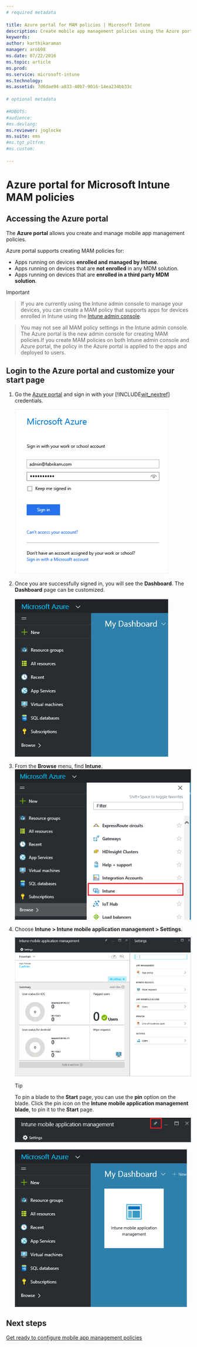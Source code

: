 ```yaml
---
# required metadata

title: Azure portal for MAM policies | Microsoft Intune
description: Create mobile app management policies using the Azure portal. The policies you create here can be applied to devices with or without enrollment in Intune.
keywords:
author: karthikaraman
manager: arob98
ms.date: 07/22/2016
ms.topic: article
ms.prod:
ms.service: microsoft-intune
ms.technology:
ms.assetid: 7d6dae94-a833-40b7-9016-14ea234bb33c

# optional metadata

#ROBOTS:
#audience:
#ms.devlang:
ms.reviewer: joglocke
ms.suite: ems
#ms.tgt_pltfrm:
#ms.custom:

---
```


# Azure portal for Microsoft Intune MAM policies
## Accessing the Azure  portal
The **Azure  portal** allows you create and manage mobile app management policies.

Azure portal supports creating MAM policies for:
- Apps running on devices **enrolled and managed by Intune**.
- Apps running on devices that are **not enrolled** in any MDM solution.
- Apps running on devices that are **enrolled in a third party MDM solution**.

>[!IMPORTANT]

> If you are currently using the Intune admin console to manage your devices, you can create a MAM policy that supports apps for devices enrolled in Intune using the [Intune admin console](configure-and-deploy-mobile-application-management-policies-in-the-microsoft-intune-console.md).

> You may not see all MAM policy settings in the Intune admin console. The Azure portal is the new admin console for creating MAM policies.If you create MAM policies on both Intune admin console and Azure portal, the policy in the Azure portal is applied to the apps and deployed to users.

## Login to the Azure portal and customize your start page

1.  Go the [Azure  portal](https://portal.azure.com) and sign in with  your [!INCLUDE[wit_nextref](../includes/wit_nextref_md.md)] credentials.

    ![Screenshot of the Azure portal log in page](../media/AppManagement/AzurePortal_MAMSigninPage.png)

2.  Once you are successfully signed in, you will see the **Dashboard**. The **Dashboard** page can be customized.

    ![Screenshot of the Azure portal dashboard](../media/AppManagement/AzurePortal_MAMStartboard_NoMAM.png)

3.  From the **Browse** menu, find **Intune**.![Screenshot of the Browse menu with Intune highlighted](../media/AppManagement/AzurePortal_MAM_Browse_Intune.png)

4.  Choose **Intune > Intune mobile application management > Settings**.

    ![Screenshot of the Intune mobile application management blade](../media/AppManagement/AzurePortal_MAM_Mainblade.png)

    > [!TIP]
    > To pin a blade to the **Start** page, you can use the **pin** option on the blade.  Click the pin icon on the **Intune mobile application management blade**, to pin it to the **Start** page.

    ![Screenshot of the Intune mobile application management blade with the pin icon highlighted](../media/AppManagement/AzurePortal_MAM_PinBladeAction.png)

    ![Screenshot of the dashboard with the pinned Intune tile](../media/AppManagement/AzurePortal_MAM_Startboard_withMAM.png)
## Next steps
[Get ready to configure mobile app management policies](get-ready-to-configure-mobile-app-management-policies-with-microsoft-intune.md)
